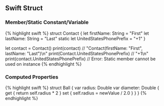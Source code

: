 ## Swift Struct

### Member/Static Constant/Variable

{% highlight swift %}
struct Contact {
    let firstName: String = "First"
    let lastName: String = "Last"
    static let UnitedStatesPhonePrefix = "+1"
}
	
let contact = Contact()
print(contact)	// "Contact(firstName: "First", lastName: "Last")\n"
print(Contact.UnitedStatesPhonePrefix)	// "+1\n"
print(contact.UnitedStatesPhonePrefix)	// Error: Static member cannot be used on instance
{% endhighlight %}

### Computed Properties

{% highlight swift %}
struct Ball {
    var radius: Double
    var diameter: Double {
        get {
            return self.radius * 2
        }
        set {
            self.radius = newValue / 2.0
        }
    }
}
{% endhighlight %}

